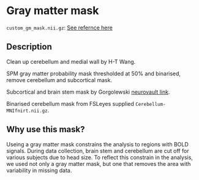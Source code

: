 # Gray matter mask

`custom_gm_mask.nii.gz`: [See refernce here](https://neurovault.org/images/312614/)

## Description

Clean up cerebellum and medial wall by H-T Wang.

SPM gray matter probability mask thresholded at 50% and binarised, remove cerebellum and subcortical mask.

Subcortical and brain stem mask by Gorgolewski [neurovault link](https://identifiers.org/neurovault.image:39877).

Binarised cerebellum mask from FSLeyes supplied `Cerebellum-MNIfnirt.nii.gz`.

## Why use this mask?

Useing a gray matter mask constrains the analysis to regions with BOLD signals.
During data collection, brain stem and cerebellum are cut off for various subjects due to head size. 
To reflect this constrain in the analysis, we used not only a gray matter mask, but one that removes the area with variability in missing data.
